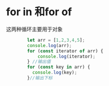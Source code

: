 # for in 和for of

这两种循环主要用于对象

```js
        let arr = [1,2,3,4,5];
        console.log(arr);
        for (const iterator of arr) {
            console.log(iterator);
        } //输出值
        for (const key in arr) {
          console.log(key);
        }//输出下标
```

‍
